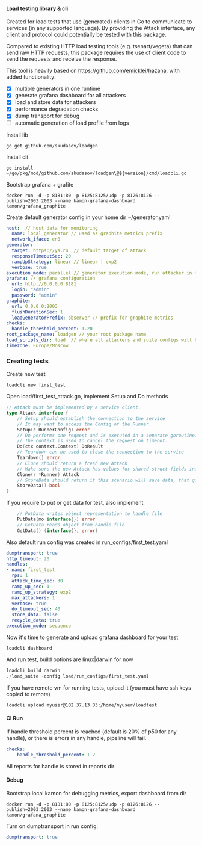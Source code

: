 #### Load testing library & cli
Created for load tests that use (generated) clients in Go to communicate to services (in any supported language). By providing the Attack interface, any client and protocol could potentially be tested with this package.

Compared to existing HTTP load testing tools (e.g. tsenart/vegeta) that can send raw HTTP requests, this package requires the use of client code to send the requests and receive the response.

This tool is heavily based on https://github.com/emicklei/hazana, with added functionality:
- [x] multiple generators in one runtime
- [x] generate grafana dashboard for all attackers
- [x] load and store data for attackers
- [x] performance degradation checks
- [x] dump transport for debug
- [ ] automatic generation of load profile from logs

Install lib
```
go get github.com/skudasov/loadgen
```
Install cli
```
go install ~/go/pkg/mod/github.com/skudasov/loadgen\@${version}/cmd/loadcli.go
```

Bootstrap grafana + grafite
```
docker run -d -p 8181:80 -p 8125:8125/udp -p 8126:8126 --publish=2003:2003 --name kamon-grafana-dashboard kamon/grafana_graphite
```

Create default generator config in your home dir ~/generator.yaml
```yaml
host:  // host data for monitoring
  name: local_generator // used as graphite metrics prefix
  network_iface: en0
generator:
  target: https://ya.ru  // default target of attack
  responseTimeoutSec: 20
  rampUpStrategy: linear // linear | exp2
  verbose: true
execution_mode: parallel // generator execution mode, run attacker in modes parallel | sequence
grafana: // grafana configuration
  url: http://0.0.0.0:8181
  login: "admin"
  password: "admin"
graphite:
  url: 0.0.0.0:2003
  flushDurationSec: 1
  loadGeneratorPrefix: observer // prefix for graphite metrics
checks:
  handle_threshold_percent: 1.20
root_package_name: loadgen // your root package name
load_scripts_dir: load  // where all attackers and suite configs will be stored
timezone: Europe/Moscow
```

### Creating tests
Create new test
```
loadcli new first_test
```

Open load/first_test_attack.go, implement Setup and Do methods
```go
// Attack must be implemented by a service client.
type Attack interface {
	// Setup should establish the connection to the service
	// It may want to access the Config of the Runner.
	Setup(c RunnerConfig) error
	// Do performs one request and is executed in a separate goroutine.
	// The context is used to cancel the request on timeout.
	Do(ctx context.Context) DoResult
	// Teardown can be used to close the connection to the service
	Teardown() error
	// Clone should return a fresh new Attack
	// Make sure the new Attack has values for shared struct fields initialized at Setup.
	Clone(r *Runner) Attack
	// StoreData should return if this scenario will save data, that gonna be needed for another scenario or verification
	StoreData() bool
}
```
If you require to put or get data for test, also implement
```go
	// PutData writes object representation to handle file
	PutData(mo interface{}) error
	// GetData reads object from handle file
	GetData() (interface{}, error)
```

Also default run config was created in run_configs/first_test.yaml
```yaml
dumptransport: true
http_timeout: 20
handles:
- name: first_test
  rps: 1
  attack_time_sec: 30
  ramp_up_sec: 1
  ramp_up_strategy: exp2
  max_attackers: 1
  verbose: true
  do_timeout_sec: 40
  store_data: false
  recycle_data: true
execution_mode: sequence
```

Now it's time to generate and upload grafana dashboard for your test
```
loadcli dashboard
```

And run test, build options are linux|darwin for now
```go
loadcli build darwin
./load_suite -config load/run_configs/first_test.yaml
```
If you have remote vm for running tests, upload it (you must have ssh keys copied to remote)
```
loadcli upload myuser@102.37.13.83:/home/myuser/loadtest
```

#### CI Run
If handle threshold percent is reached (default is 20% of p50 for any handle), or there is errors in any handle, pipeline will fail.
```yaml
checks:
    handle_threshold_percent: 1.2
```
All reports for handle is stored in reports dir

#### Debug
Bootstrap local kamon for debugging metrics, export dashboard from dir
```
docker run -d -p 8181:80 -p 8125:8125/udp -p 8126:8126 --publish=2003:2003 --name kamon-grafana-dashboard kamon/grafana_graphite
```
Turn on dumptransport in run config:
```yaml
dumptransport: true
```